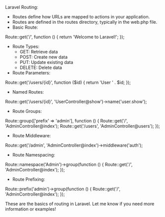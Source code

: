 Laravel Routing:

- Routes define how URLs are mapped to actions in your application.
- Routes are defined in the routes directory, typically in the web.php file.
- Basic Route:

Route::get('/', function () {
    return 'Welcome to Laravel!';
});

- Route Types:
    - GET: Retrieve data
    - POST: Create new data
    - PUT: Update existing data
    - DELETE: Delete data
- Route Parameters:

Route::get('/users/{id}', function ($id) {
    return 'User ' . $id;
});

- Named Routes:

Route::get('/users/{id}', 'UserController@show')->name('user.show');

- Route Groups:

Route::group(['prefix' => 'admin'], function () {
    Route::get('/', 'AdminController@index');
    Route::get('/users', 'AdminController@users');
});

- Route Middleware:

Route::get('/admin', 'AdminController@index')->middleware('auth');

- Route Namespacing:

Route::namespace('Admin')->group(function () {
    Route::get('/', 'AdminController@index');
});

- Route Prefixing:

Route::prefix('admin')->group(function () {
    Route::get('/', 'AdminController@index');
});

These are the basics of routing in Laravel. Let me know if you need more information or examples!
